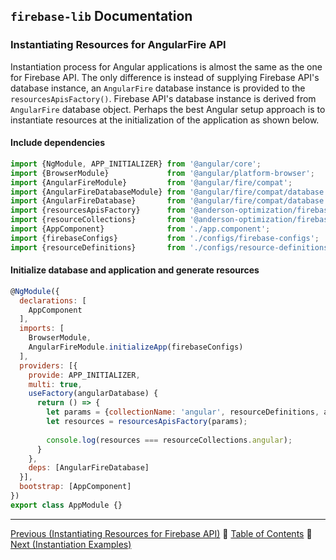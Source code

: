 ## `firebase-lib` Documentation

### Instantiating Resources for AngularFire API

Instantiation process for Angular applications is almost the same as the one for
Firebase API.  The only difference is instead of supplying Firebase API's
database instance, an `AngularFire` database instance is provided to the 
`resourcesApisFactory()`.  Firebase API's database instance is derived from 
`AngularFire` database object.  Perhaps the best Angular setup approach is to
instantiate resources at the initialization of the application as shown below.

#### Include dependencies

```javascript
import {NgModule, APP_INITIALIZER} from '@angular/core';
import {BrowserModule}             from '@angular/platform-browser';
import {AngularFireModule}         from '@angular/fire/compat';
import {AngularFireDatabaseModule} from '@angular/fire/compat/database';
import {AngularFireDatabase}       from '@angular/fire/compat/database';
import {resourcesApisFactory}      from '@anderson-optimization/firebase-lib';
import {resourceCollections}       from '@anderson-optimization/firebase-lib';
import {AppComponent}              from './app.component';
import {firebaseConfigs}           from './configs/firebase-configs';
import {resourceDefinitions}       from './configs/resource-definitions';
```

#### Initialize database and application and generate resources

```javascript
@NgModule({
  declarations: [
    AppComponent
  ],
  imports: [
    BrowserModule,
    AngularFireModule.initializeApp(firebaseConfigs)
  ],
  providers: [{
    provide: APP_INITIALIZER,
    multi: true,
    useFactory(angularDatabase) {
      return () => {
        let params = {collectionName: 'angular', resourceDefinitions, angularDatabase};
        let resources = resourcesApisFactory(params);
        
        console.log(resources === resourceCollections.angular);
      }
    },
    deps: [AngularFireDatabase]
  }],
  bootstrap: [AppComponent]
})
export class AppModule {}
```

---

[Previous (Instantiating Resources for Firebase API)](./02-instantiating-for-firebase-api.md) :palm_tree:
[Table of Contents](../../../README.md) :palm_tree:
[Next (Instantiation Examples)](./04-instantiation-examples.md)
